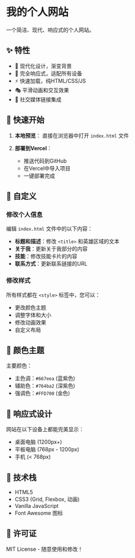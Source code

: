 # 我的个人网站

一个简洁、现代、响应式的个人网站。

## ✨ 特性

- 🎨 现代化设计，渐变背景
- 📱 完全响应式，适配所有设备
- ⚡ 快速加载，纯HTML/CSS/JS
- 🎭 平滑动画和交互效果
- 🔗 社交媒体链接集成

## 🚀 快速开始

1. **本地预览**：
   直接在浏览器中打开 `index.html` 文件

2. **部署到Vercel**：
   - 推送代码到GitHub
   - 在Vercel中导入项目
   - 一键部署完成

## 📝 自定义

### 修改个人信息
编辑 `index.html` 文件中的以下内容：

- **标题和描述**：修改 `<title>` 和英雄区域的文本
- **关于我**：更新关于我部分的内容
- **技能**：修改技能卡片的内容
- **联系方式**：更新联系链接的URL

### 修改样式
所有样式都在 `<style>` 标签中，您可以：
- 更改颜色主题
- 调整字体和大小
- 修改动画效果
- 自定义布局

## 🎨 颜色主题

主要颜色：
- 主色调：`#667eea` (蓝紫色)
- 辅助色：`#764ba2` (深紫色)
- 强调色：`#FFD700` (金色)

## 📱 响应式设计

网站在以下设备上都能完美显示：
- 桌面电脑 (1200px+)
- 平板电脑 (768px - 1200px)
- 手机 (< 768px)

## 🔧 技术栈

- HTML5
- CSS3 (Grid, Flexbox, 动画)
- Vanilla JavaScript
- Font Awesome 图标

## 📄 许可证

MIT License - 随意使用和修改！